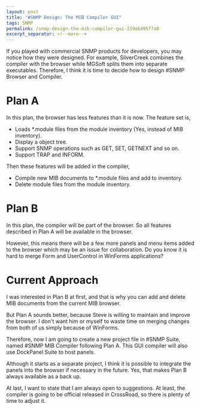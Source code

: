 ```yaml
---
layout: post
title: "#SNMP Design: The MIB Compiler GUI"
tags: SNMP
permalink: /snmp-design-the-mib-compiler-gui-219e6495f7a8
excerpt_separator: <!--more-->
---
```

If you played with commercial SNMP products for developers, you may notice how they were designed. For example, SilverCreek combines the compiler with the browser while MGSoft splits them into separate executables. Therefore, I think it is time to decide how to design #SNMP Browser and Compiler.
<!--more-->

# Plan A

In this plan, the browser has less features than it is now. The feature set is,

* Loads *.module files from the module inventory (Yes, instead of MIB inventory).
* Display a object tree.
* Support SNMP operations such as GET, SET, GETNEXT and so on.
* Support TRAP and INFORM.

Then these features will be added in the compiler,

* Compile new MIB documents to *.module files and add to inventory.
* Delete module files from the module inventory.

# Plan B

In this plan, the compiler will be part of the browser. So all features described in Plan A will be available in the browser.

However, this means there will be a few more panels and menu items added to the browser which may be an issue for collaboration. Do you know it is hard to merge Form and UserControl in WinForms applications?

# Current Approach

I was interested in Plan B at first, and that is why you can add and delete MIB documents from the current MIB browser.

But Plan A sounds better, because Steve is willing to maintain and improve the browser. I don't want him or myself to waste time on merging changes from both of us simply because of WinForms.

Therefore, now I am going to create a new project file in #SNMP Suite, named #SNMP MIB Compiler following Plan A. This GUI compiler will also use DockPanel Suite to host panels.

Although it starts as a separate project, I think it is possible to integrate the panels into the browser if necessary in the future. Yes, that makes Plan B always available as a back up.

At last, I want to state that I am always open to suggestions. At least, the compiler is going to be official released in CrossRoad, so there is plenty of time to adjust it.

